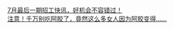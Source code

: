   
[7月最后一期招工快讯，好机会不容错过！](http://www.dianyue.me/archives/123/7f03v75goqeqdfot/)  
[注意！千万别吃阿胶了，竟然这么多女人因为阿胶变得……](http://www.dianyue.me/archives/079/71vnco0815uqudzx/)